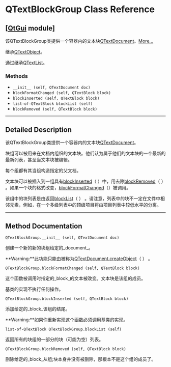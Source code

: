 # QTextBlockGroup Class Reference

## [[QtGui](index.htm) module]

该QTextBlockGroup类提供一个容器内的文本块[QTextDocument](qtextdocument.html)。[More...](#details)

继承[QTextObject](qtextobject.html)。

通过继承[QTextList](qtextlist.html)。

### Methods

*   `__init__ (self, QTextDocument doc)`
*   `blockFormatChanged (self, QTextBlock block)`
*   `blockInserted (self, QTextBlock block)`
*   `list-of-QTextBlock blockList (self)`
*   `blockRemoved (self, QTextBlock block)`

* * *

## Detailed Description

该QTextBlockGroup类提供一个容器内的文本块[QTextDocument](qtextdocument.html)。

块组可以被用来在文档内组织的文本块。他们认为属于他们的文本块的一个最新的最新列表，甚至当文本块被编辑。

每个组都有其当组构造指定的父文档。

文本块可以被插入到一组具有[blockInserted](qtextblockgroup.html#blockInserted)（ ）中，用去除[blockRemoved](qtextblockgroup.html#blockRemoved)（ ） 。如果一个块的格式改变，[blockFormatChanged](qtextblockgroup.html#blockFormatChanged)（）被调用。

该组中的块列表是由返回[blockList](qtextblockgroup.html#blockList)（ ） 。请注意，列表中的块不一定在文件中相邻元素，例如，在一个多级列表中的顶级项目将由项目列表中较低水平的分离。

* * *

## Method Documentation

```
QTextBlockGroup.__init__ (self, QTextDocument doc)
```

创建一个新的新的块组给定的_document_。

**Warning:**此功能只能由被称为[QTextDocument.createObject](qtextdocument.html#createObject)（ ） 。

```
QTextBlockGroup.blockFormatChanged (self, QTextBlock block)
```

这个函数被调用时指定的_block_的文本被改变。文本块是该组的成员。

基类的实现不执行任何操作。

```
QTextBlockGroup.blockInserted (self, QTextBlock block)
```

添加给定的_block_该组的结尾。

**Warning:**如果你重新实现这个函数必须调用基类的实现。

```
list-of-QTextBlock QTextBlockGroup.blockList (self)
```

返回所有的块组的一部分的块（可能为空）列表。

```
QTextBlockGroup.blockRemoved (self, QTextBlock block)
```

删除给定的_block_从组;块本身并没有被删除，那根本不是这个组的成员了。